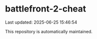 # battlefront-2-cheat

Last updated: 2025-06-25 15:46:54

This repository is automatically maintained.
